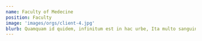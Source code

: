 ```yaml
---
name: Faculty of Medecine
position: Faculty
image: 'images/orgs/client-4.jpg'
blurb: Quamquam id quidem, infinitum est in hac urbe, Ita multo sanguine profuso in laetitia et in victoria est mortuus. Atqui pugnantibus et contrariis studiis semper.
---
```

